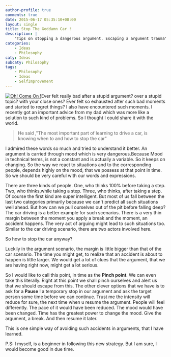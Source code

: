 ```yaml
---
author-profile: true
comments: true
date: 2015-06-17 05:35:10+00:00
layout: single
title: Stop The Goddamn Car !
description: |
    "Tips on stopping a dangerous argument. Escaping a argument trauma"
categories: 
    - Ideas
    - Philosophy
caty: Ideas
subcaty: Philosophy
tags:
    - Philosophy
    - Ideas
    - SelfImprovement
---
```


[![Oh! Come On !](https://vickyexplored.files.wordpress.com/2015/06/cartoon-car-crash.jpg?w=300)](https://vickyexplored.files.wordpress.com/2015/06/cartoon-car-crash.jpg)Ever felt really bad after a stupid argument? over a stupid topic? with your close ones? Ever felt so exhausted after such bad moments and started to regret things? I also have encountered such moments. I recently got an important advice from my dad which was more like a solution to such kind of problems. So I thought I could share it with the world.


<blockquote>He said ,"The most important part of learning to drive a car, is knowing when to and how to stop the car"</blockquote>


I admired these words so much and tried to understand it better. An argument is carried through mood which is very dangerous.Because Mood in technical terms, is not a constant and is actually a variable. So it keeps on changing. So the way we react to situations and to the corresponding people, depends highly on the mood, that we possess at that point in time. So we should be very careful with our words and expressions.

There are three kinds of people. One, who thinks 100% before taking a step. Two, who thinks,while taking a step. Three, who thinks, after taking a step. Of course the first kind are super intelligent. But most of us fall between the last two categories primarily because we can't predict all such situations well ahead. But how can we pull ourselves out of the pit before falling deep? The car driving is a better example for such scenarios. There is a very thin margin between the moment you apply a break and the moment, an accident happens. The very act of arguing might lead to such situations too. Similar to the car driving scenario, there are two actors involved here.

So how to stop the car anyway?

Luckily in the argument scenario, the margin is little bigger than that of the car scenario. The time you might get, to realize that an accident is about to happen is little larger. We would get a lot of clues that the argument, that we are having right now, might get a lot serious.

So I would like to call this point, in time as the **Pinch point**. We can even take this literally. Right at this point we shall pinch ourselves and alert us that we should escape from this. The other clever options that we have is to ask for a **Pause** ! a temporary stop in our argument and ask the target person some time before we can continue. Trust me the intensity will reduce for sure, the next time when u resume the argument. People will feel differently. The pace of it would have been reduced. The mood would have been changed. Time has the greatest power to change the mood. Give the argument, a break. And then resume it later.

This is one simple way of avoiding such accidents in arguments, that I have learned.

P.S: I myself, is a beginner in following this new strategy. But I am sure, I would become good in due time.
